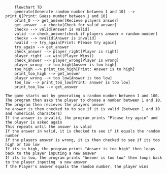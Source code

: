```mermaid
    flowchart TD
    generate[Generate random number between 1 and 10] --> print_Q[Print: Guess number between 1 and 10]
    print_Q --> get_answer[Recieve players answer]
    get_answer --> checkv[Check for valid answer]
    checkv --> valid[Answer is valid]
    valid --> check_answer[check if players answer = random number]
    checkv --> nvalid[Answer is invalid]
    nvalid --> try_again[Print: Please try again]
    try_again --> get_answer
    check_answer --> player_right[Player is right]
    player_right --> win((Player Wins))
    check_answer --> player_wrong[Player is wrong]
    player_wrong --> too_high[Answer is too high]
    too_high --> print_too_high[Print: Answer is to high]
    print_too_high --> get_answer
    player_wrong --> too_low[Answer is too low]
    too_low --> print_too_low[Print: answer is too low]
    print_too_low --> get_answer
```

    The game starts out by generating a random number between 1 and 100.  
    The program then asks the player to choose a number between 1 and 10.  
    The program then recieves the players answer  
    he answer is then checked to to see if it is valid (between 1 and 10 and numerical characters)  
    If the answer is invalid, the program prints "Please try again" and the player is asked again  
    This repeats until the answer is valid  
    If the answer in valid, it is checked to see if it equals the random number  
    If the players answer is wrong, it is then checked to see if its too high or too low  
    If its to high, the program prints "Answer is too high" then loops back to the player inputing a new answer  
    If its to low, the program prints "Answer is too low" then loops back to the player inputing  a new answer  
    f the Player's answer equals the random number, the player wins   



